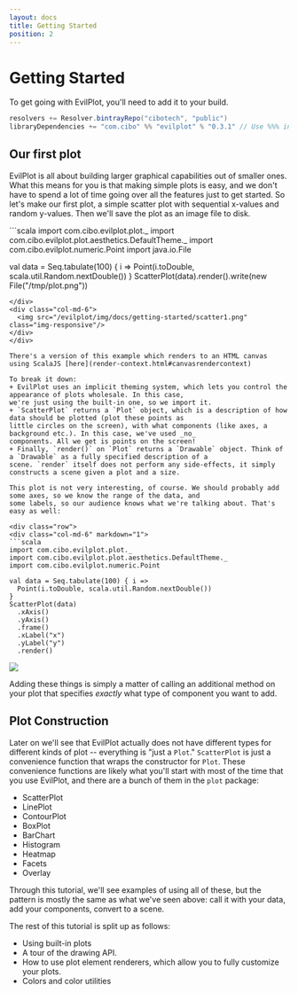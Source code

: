 ```yaml
---
layout: docs
title: Getting Started
position: 2
---
```

# Getting Started

To get going with EvilPlot, you'll need to add it to your build.
```scala
resolvers += Resolver.bintrayRepo("cibotech", "public")
libraryDependencies += "com.cibo" %% "evilplot" % "0.3.1" // Use %%% instead of %% if you're using ScalaJS
```

## Our first plot

EvilPlot is all about building larger graphical capabilities out of smaller ones. What this means for you is that making
simple plots is easy, and we don't have to spend a lot of time going over all the features just to get started. So let's make
our first plot, a simple scatter plot with sequential x-values and random y-values. Then we'll save the plot as an image
file to disk.

<div class="row">
<div class="col-md-6" markdown="1">
```scala
import com.cibo.evilplot.plot._
import com.cibo.evilplot.plot.aesthetics.DefaultTheme._
import com.cibo.evilplot.numeric.Point
import java.io.File

val data = Seq.tabulate(100) { i =>
  Point(i.toDouble, scala.util.Random.nextDouble())
}
ScatterPlot(data).render().write(new File("/tmp/plot.png"))
```
</div>
<div class="col-md-6">
  <img src="/evilplot/img/docs/getting-started/scatter1.png" class="img-responsive"/>
</div>
</div>

There's a version of this example which renders to an HTML canvas using ScalaJS [here](render-context.html#canvasrendercontext)

To break it down:
+ EvilPlot uses an implicit theming system, which lets you control the appearance of plots wholesale. In this case,
we're just using the built-in one, so we import it.
+ `ScatterPlot` returns a `Plot` object, which is a description of how data should be plotted (plot these points as
little circles on the screen), with what components (like axes, a background etc.). In this case, we've used _no_
components. All we get is points on the screen!
+ Finally, `render()` on `Plot` returns a `Drawable` object. Think of a `Drawable` as a fully specified description of a
scene. `render` itself does not perform any side-effects, it simply constructs a scene given a plot and a size.

This plot is not very interesting, of course. We should probably add some axes, so we know the range of the data, and
some labels, so our audience knows what we're talking about. That's easy as well:

<div class="row">
<div class="col-md-6" markdown="1">
```scala
import com.cibo.evilplot.plot._
import com.cibo.evilplot.plot.aesthetics.DefaultTheme._
import com.cibo.evilplot.numeric.Point

val data = Seq.tabulate(100) { i =>
  Point(i.toDouble, scala.util.Random.nextDouble())
}
ScatterPlot(data)
  .xAxis()
  .yAxis()
  .frame()
  .xLabel("x")
  .yLabel("y")
  .render()
```
</div>
<div class="col-md-6">
<img src="/evilplot/img/docs/getting-started/scatter2.png" class="img-responsive"/>
</div>
</div>

Adding these things is simply a matter of calling an additional method on your plot that specifies _exactly_ what type
of component you want to add.

## Plot Construction

Later on we'll see that EvilPlot actually does not have different types for different kinds of plot -- everything is
"just a `Plot`." `ScatterPlot` is just a convenience function that wraps the constructor for `Plot`. These convenience
functions are likely what you'll start with most of the time that you use EvilPlot, and there are a bunch of them in the
`plot` package:

+ ScatterPlot
+ LinePlot
+ ContourPlot
+ BoxPlot
+ BarChart
+ Histogram
+ Heatmap
+ Facets
+ Overlay

Through this tutorial, we'll see examples of using all of these, but the pattern is mostly the same as what we've seen
above: call it with your data, add your components, convert to a scene.

The rest of this tutorial is split up as follows:
+ Using built-in plots
+ A tour of the drawing API.
+ How to use plot element renderers, which allow you to fully customize your plots.
+ Colors and color utilities
